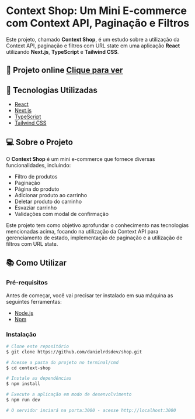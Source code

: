# Context Shop: Um Mini E-commerce com Context API, Paginação e Filtros

Este projeto, chamado **Context Shop**, é um estudo sobre a utilização da Context API, paginação e filtros com URL state em uma aplicação **React** utilizando **Next.js**, **TypeScript** e **Tailwind CSS**.

## 🔗 Projeto online [Clique para ver](https://context-shop-psi.vercel.app/)

## 🚀 Tecnologias Utilizadas

- [React](https://reactjs.org/)
- [Next.js](https://nextjs.org/)
- [TypeScript](https://www.typescriptlang.org/)
- [Tailwind CSS](https://tailwindcss.com/)

## 💻 Sobre o Projeto

O **Context Shop** é um mini e-commerce que fornece diversas funcionalidades, incluindo:

- Filtro de produtos
- Paginação
- Página do produto
- Adicionar produto ao carrinho
- Deletar produto do carrinho
- Esvaziar carrinho
- Validações com modal de confirmação

Este projeto tem como objetivo aprofundar o conhecimento nas tecnologias mencionadas acima, focando na utilização da Context API para gerenciamento de estado, implementação de paginação e a utilização de filtros com URL state.

## 📚 Como Utilizar

### Pré-requisitos

Antes de começar, você vai precisar ter instalado em sua máquina as seguintes ferramentas:

- [Node.js](https://nodejs.org/en/)
- [Npm](https://www.npmjs.com/)

### Instalação

```bash
# Clone este repositório
$ git clone https://github.com/danielrdsdev/shop.git

# Acesse a pasta do projeto no terminal/cmd
$ cd context-shop

# Instale as dependências
$ npm install

# Execute a aplicação em modo de desenvolvimento
$ npm run dev

# O servidor inciará na porta:3000 - acesse http://localhost:3000
```
